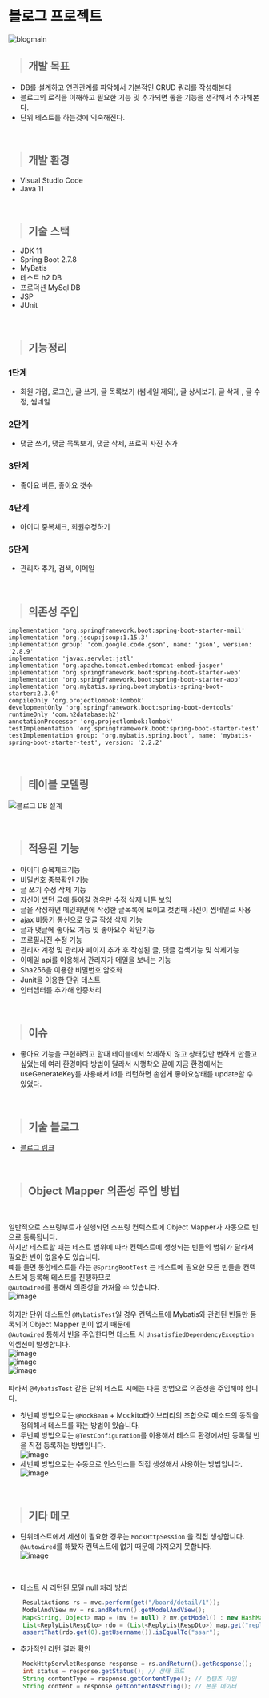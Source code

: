 # 블로그 프로젝트 
![blogmain](https://user-images.githubusercontent.com/118657689/236416188-deddb0b0-081a-4ec8-b76d-d6a07ff99793.jpg)


> ## 개발 목표

- DB를 설계하고 연관관계를 파악해서 기본적인 CRUD 쿼리를 작성해본다
- 블로그의 로직을 이해하고 필요한 기능 및 추가되면 좋을 기능을 생각해서 추가해본다.
- 단위 테스트를 하는것에 익숙해진다.

<br>

> ## 개발 환경

- Visual Studio Code
- Java 11


<br>

> ## 기술 스택

- JDK 11
- Spring Boot 2.7.8
- MyBatis
- 테스트 h2 DB
- 프로덕션 MySql DB
- JSP
- JUnit


<br>

> ## 기능정리

### 1단계
- 회원 가입, 로그인, 글 쓰기, 글 목록보기 (썸네일 제외), 글 상세보기, 글 삭제 , 글 수정, 썸네일
### 2단계
- 댓글 쓰기, 댓글 목록보기, 댓글 삭제, 프로픽 사진 추가
### 3단계
- 좋아요 버튼, 좋아요 갯수
### 4단계
- 아이디 중복체크, 회원수정하기
### 5단계
- 관리자 추가, 검색, 이메일

<br>

> ## 의존성 주입

	implementation 'org.springframework.boot:spring-boot-starter-mail'
	implementation 'org.jsoup:jsoup:1.15.3'
	implementation group: 'com.google.code.gson', name: 'gson', version: '2.8.9'
	implementation 'javax.servlet:jstl'
    implementation 'org.apache.tomcat.embed:tomcat-embed-jasper'
	implementation 'org.springframework.boot:spring-boot-starter-web'
	implementation 'org.springframework.boot:spring-boot-starter-aop'
	implementation 'org.mybatis.spring.boot:mybatis-spring-boot-starter:2.3.0'
	compileOnly 'org.projectlombok:lombok'
	developmentOnly 'org.springframework.boot:spring-boot-devtools'
	runtimeOnly 'com.h2database:h2'
	annotationProcessor 'org.projectlombok:lombok'
	testImplementation 'org.springframework.boot:spring-boot-starter-test'
	testImplementation group: 'org.mybatis.spring.boot', name: 'mybatis-spring-boot-starter-test', version: '2.2.2'


<br>

> ## 테이블 모델링

![블로그 DB 설계](https://user-images.githubusercontent.com/118657689/236416233-ac5417f1-c25e-4f35-82be-c18e9c9719b8.jpg)

<br>

> ## 적용된 기능

- 아이디 중복체크기능
- 비밀번호 중복확인 기능
- 글 쓰기 수정 삭제 기능
- 자신이 썼던 글에 들어갈 경우만 수정 삭제 버튼 보임
- 글을 작성하면 메인화면에 작성한 글목록에 보이고 첫번째 사진이 썸네일로 사용
- ajax 비동기 통신으로 댓글 작성 삭제 기능
- 글과 댓글에 좋아요 기능 및 좋아요수 확인기능
- 프로필사진 수정 기능
- 관리자 계정 및 관리자 페이지 추가 후 작성된 글, 댓글 검색기능 및 삭제기능
- 이메일 api를 이용해서 관리자가 메일을 보내는 기능
- Sha256을 이용한 비밀번호 암호화
- Junit을 이용한 단위 테스트
- 인터셉터를 추가해 인증처리

<br>

> ## 이슈

- 좋아요 기능을 구현하려고 할때 테이블에서 삭제하지 않고 상태값만 변하게 만들고 싶었는데 여러 환경마다 방법이 달라서 시행착오 끝에 지금 환경에서는 useGenerateKey를 사용해서 id를 리턴하면 손쉽게 좋아요상태를 update할 수 있었다.

<br>

> ## 기술 블로그


- <a href="https://velog.io/@merci/series/%EB%B8%94%EB%A1%9C%EA%B7%B8-%EC%A0%9C%EC%9E%91-V1"> 블로그 링크 </a>

<br>

> ## Object Mapper 의존성 주입 방법
<br>

일반적으로 스프링부트가 실행되면 스프링 컨텍스트에 Object Mapper가 자동으로 빈으로 등록됩니다. <br>
하지만 테스트할 때는 테스트 범위에 따라 컨텍스트에 생성되는 빈들의 범위가 달라져 필요한 빈이 없을수도 있습니다. <br>
예를 들면 통합테스트를 하는 `@SpringBootTest` 는 테스트에 필요한 모든 빈들을 컨텍스트에 등록해 테스트를 진행하므로 <br>
`@Autowired`를 통해서 의존성을 가져올 수 있습니다. <br>
![image](https://github.com/clean17/first-blog3/assets/118657689/c0a03161-52be-4b13-840a-25d7ac9e2791) <br>
<br>
하지만 단위 테스트인 `@MybatisTest`일 경우 컨텍스트에 Mybatis와 관련된 빈들만 등록되어 Object Mapper 빈이 없기 때문에<br>
`@Autowired` 통해서 빈을 주입한다면 테스트 시 `UnsatisfiedDependencyException` 익셉션이 발생합니다. <br>
![image](https://github.com/clean17/first-blog3/assets/118657689/57681f9d-3167-43cf-aff0-0a290f6f2ec3) <br>
![image](https://github.com/clean17/first-blog3/assets/118657689/c0a03161-52be-4b13-840a-25d7ac9e2791) <br>
![image](https://github.com/clean17/first-blog3/assets/118657689/4a55398c-ed22-4ffd-b307-4a4daa6b143f) <br>
 <br>
따라서 `@MybatisTest` 같은 단위 테스트 시에는 다른 방법으로 의존성을 주입해야 합니다.<br>
- 첫번째 방법으로는 `@MockBean` + Mockito라이브러리의 조합으로 메소드의 동작을 정의해서 테스트를 하는 방법이 있습니다.<br>
- 두번째 방법으로는 `@TestConfiguration`를 이용해서 테스트 환경에서만 등록될 빈을 직접 등록하는 방법입니다. <br>
![image](https://github.com/clean17/first-blog3/assets/118657689/1c68cb24-cd15-4001-9c79-f8c9ec4a7538) <br>
- 세번째 방법으로는 수동으로 인스턴스를 직접 생성해서 사용하는 방법입니다.  <br>
![image](https://github.com/clean17/first-blog3/assets/118657689/19891b0a-5b85-4fba-be37-d1151c59aa22)<br>

<br>

> ## 기타 메모

- 단위테스트에서 세션이 필요한 경우는 `MockHttpSession` 을 직접 생성합니다. <br>
`@Autowired`를 해봤자 컨텍스트에 없기 때문에 가져오지 못합니다. <br>
![image](https://github.com/clean17/first-blog3/assets/118657689/b7df0079-d82c-4f40-a05a-2408cefb0e2c) <br>
 <br>
 
- 테스트 시 리턴된 모델 null 처리 방법 <br>

```java
	ResultActions rs = mvc.perform(get("/board/detail/1"));
	ModelAndView mv = rs.andReturn().getModelAndView();
	Map<String, Object> map = (mv != null) ? mv.getModel() : new HashMap<>();
	List<ReplyListRespDto> rdo = (List<ReplyListRespDto>) map.get("replyList");
	assertThat(rdo.get(0).getUsername()).isEqualTo("ssar");
```
- 추가적인 리턴 결과 확인 <br>

```java
	MockHttpServletResponse response = rs.andReturn().getResponse();
	int status = response.getStatus(); // 상태 코드
	String contentType = response.getContentType(); // 컨텐츠 타입
	String content = response.getContentAsString(); // 본문 데이터
```